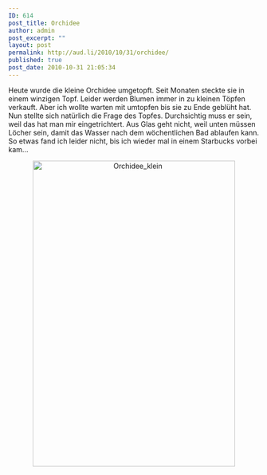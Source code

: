 ```yaml
---
ID: 614
post_title: Orchidee
author: admin
post_excerpt: ""
layout: post
permalink: http://aud.li/2010/10/31/orchidee/
published: true
post_date: 2010-10-31 21:05:34
---
```

Heute wurde die kleine Orchidee umgetopft. Seit Monaten steckte sie in einem winzigen Topf. Leider werden Blumen immer in zu kleinen Töpfen verkauft. Aber ich wollte warten mit umtopfen bis sie zu Ende geblüht hat. Nun stellte sich natürlich die Frage des Topfes. Durchsichtig muss er sein, weil das hat man mir eingetrichtert. Aus Glas geht nicht, weil unten müssen Löcher sein, damit das Wasser nach dem wöchentlichen Bad ablaufen kann. So etwas fand ich leider nicht, bis ich wieder mal in einem Starbucks vorbei kam...
<p style="text-align: center;"><img class="aligncenter size-large wp-image-615" title="Orchidee_klein" src="http://aud.li/wp-content/uploads/2010/10/Orchidee_klein-676x1024.jpg" alt="Orchidee_klein" width="406" height="614" /></p>